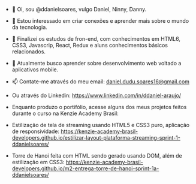 - 👋 Oi, sou @ddanielsoares, vulgo Daniel, Ninny, Danny.
- 👀 Estou interessado em criar conexões e aprender mais sobre o mundo da tecnologia.
- 🌱 Finalizei os estudos de fron-end, com conhecimentos em HTML6, CSS3, Javascrip, React, Redux e aluns conhecimentos básicos relacionados.
- 💞️ Atualmente busco aprender sobre desenvolvimento web voltado a aplicativos mobile.
- 📫 Contate-me através do meu email: daniel.dudu.soares16@gmail.com
- Ou através do Linkedin: https://www.linkedin.com/in/ddaniel-araujo/

- Enquanto produzo o portifólio, acesse alguns dos meus projetos feitos durante o curso na Kenzie Academy Brasil:

- Estilização de tela de streaming usando HTML5 e CSS3 puro, aplicação de responsividade: https://kenzie-academy-brasil-developers.github.io/estilizar-layout-plataforma-streaming-sprint-1-ddanielsoares/
- Torre de Hanoi feita com HTML sendo gerado usando DOM, além de estilização em CSS3: https://kenzie-academy-brasil-developers.github.io/m2-entrega-torre-de-hanoi-sprint-1a-ddanielsoares/

<!---
ddanielsoares/ddanielsoares is a ✨ special ✨ repository because its `README.md` (this file) appears on your GitHub profile.
You can click the Preview link to take a look at your changes.
--->
